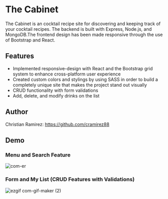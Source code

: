 # The Cabinet
The Cabinet is an cocktail recipe site for discovering and keeping track of your cocktail recipes.
The backend is built with Express, Node.js, and MongoDB.The frontend design has been made responsive through the use of Bootstrap and React. 

## Features
* Implemented responsive-design with React and the Bootstrap grid system to enhance cross-platform user experience 
* Created custom colors and stylings by using SASS in order to build a completely unique site that makes the project stand out visually 
* CRUD functionality with form validations 
* Add, delete, and modify drinks on the list


## Author
Christian Ramirez:
https://github.com/cramirez88

## Demo
### Menu and Search Feature
![ com-er](https://user-images.githubusercontent.com/67248766/196849551-00798c13-0c5c-4e47-802b-e980dd1fa6a2.gif)

### Form and My List (CRUD Features with Validations)

![ezgif com-gif-maker (2)](https://user-images.githubusercontent.com/67248766/196850390-9a3466f6-cd89-4758-adba-fa679db565e2.gif)

